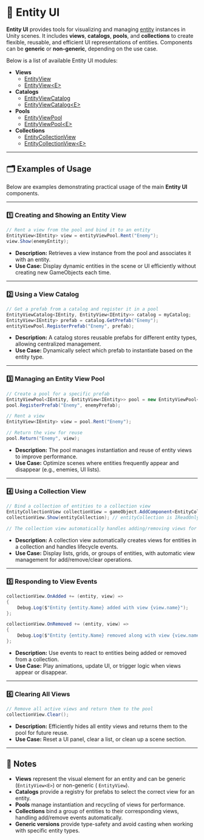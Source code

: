 # 🧩 Entity UI

**Entity UI** provides tools for visualizing and managing [entity](../Entities/Manual.md) instances in Unity scenes.
It includes **views**, **catalogs**, **pools**, and **collections** to create flexible, reusable, and efficient UI
representations
of entities. Components can be **generic** or **non-generic**, depending on the use case.

Below is a list of available Entity UI modules:

- **Views**
    - [EntityView](EntityView.md) <!-- + -->
    - [EntityView&lt;E&gt;](EntityView%601.md) <!-- + -->
- **Catalogs**
    - [EntityViewCatalog](EntityViewCatalog.md) <!-- + -->
    - [EntityViewCatalog&lt;E&gt;](EntityViewCatalog%601.md) <!-- + -->
- **Pools**
    - [EntityViewPool](EntityViewPool.md) <!-- + -->
    - [EntityViewPool&lt;E&gt;](EntityViewPool%601.md) <!-- + -->
- **Collections**
    - [EntityCollectionView](EntityCollectionView.md) <!-- + -->
    - [EntityCollectionView&lt;E&gt;](EntityCollectionView%601.md) <!-- + -->

---

## 🗂 Examples of Usage

Below are examples demonstrating practical usage of the main **Entity UI** components.

---

### 1️⃣ Creating and Showing an Entity View

```csharp  
// Rent a view from the pool and bind it to an entity
EntityView<IEntity> view = entityViewPool.Rent("Enemy");
view.Show(enemyEntity);
```

- **Description:** Retrieves a view instance from the pool and associates it with an entity.
- **Use Case:** Display dynamic entities in the scene or UI efficiently without creating new GameObjects each time.

---

### 2️⃣ Using a View Catalog

```csharp  
// Get a prefab from a catalog and register it in a pool
EntityViewCatalog<IEntity, EntityView<IEntity>> catalog = myCatalog;
EntityView<IEntity> prefab = catalog.GetPrefab("Enemy");
entityViewPool.RegisterPrefab("Enemy", prefab);
```

- **Description:** A catalog stores reusable prefabs for different entity types, allowing centralized management.
- **Use Case:** Dynamically select which prefab to instantiate based on the entity type.

---

### 3️⃣ Managing an Entity View Pool

```csharp  
// Create a pool for a specific prefab
EntityViewPool<IEntity, EntityView<IEntity>> pool = new EntityViewPool<IEntity, EntityView<IEntity>>();
pool.RegisterPrefab("Enemy", enemyPrefab);

// Rent a view
EntityView<IEntity> view = pool.Rent("Enemy");

// Return the view for reuse
pool.Return("Enemy", view);
```

- **Description:** The pool manages instantiation and reuse of entity views to improve performance.
- **Use Case:** Optimize scenes where entities frequently appear and disappear (e.g., enemies, UI lists).

---

### 4️⃣ Using a Collection View

```csharp  
// Bind a collection of entities to a collection view
EntityCollectionView collectionView = gameObject.AddComponent<EntityCollectionView>();
collectionView.Show(entityCollection); // entityCollection is IReadOnlyEntityCollection<IEntity>

// The collection view automatically handles adding/removing views for entities
```

- **Description:** A collection view automatically creates views for entities in a collection and handles lifecycle
  events.
- **Use Case:** Display lists, grids, or groups of entities, with automatic view management for add/remove/clear
  operations.

---

### 5️⃣ Responding to View Events

```csharp  
collectionView.OnAdded += (entity, view) =>
{
    Debug.Log($"Entity {entity.Name} added with view {view.name}");
};

collectionView.OnRemoved += (entity, view) =>
{
    Debug.Log($"Entity {entity.Name} removed along with view {view.name}");
};
```

- **Description:** Use events to react to entities being added or removed from a collection.
- **Use Case:** Play animations, update UI, or trigger logic when views appear or disappear.

---

### 6️⃣ Clearing All Views

```csharp  
// Remove all active views and return them to the pool
collectionView.Clear();
```

- **Description:** Efficiently hides all entity views and returns them to the pool for future reuse.
- **Use Case:** Reset a UI panel, clear a list, or clean up a scene section.

---

## 📝 Notes

- **Views** represent the visual element for an entity and can be generic (`EntityView<E>`) or non-generic (
  `EntityView`).
- **Catalogs** provide a registry for prefabs to select the correct view for an entity.
- **Pools** manage instantiation and recycling of views for performance.
- **Collections** bind a group of entities to their corresponding views, handling add/remove events automatically.
- **Generic versions** provide type-safety and avoid casting when working with specific entity types.
